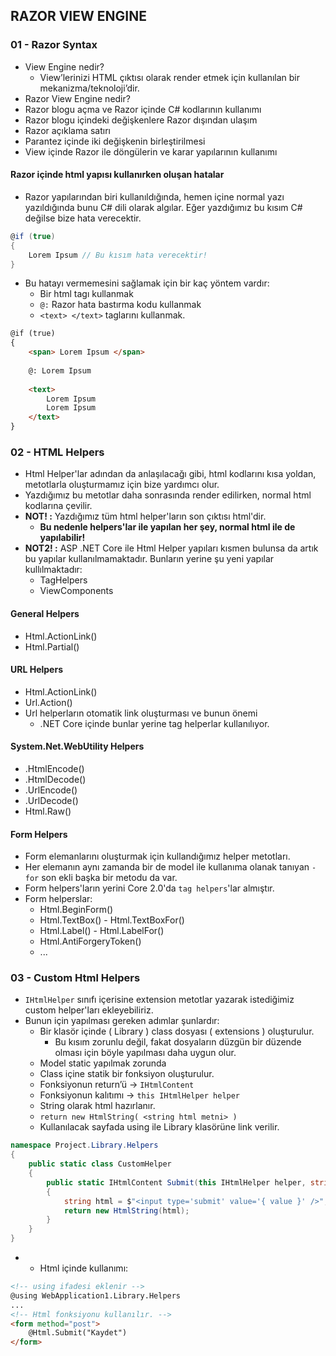 ## RAZOR VIEW ENGINE

### 01 - Razor Syntax
- View Engine nedir?
    - View’lerinizi HTML çıktısı olarak render etmek için kullanılan bir mekanizma/teknoloji’dir.
- Razor View Engine nedir?
- Razor blogu açma ve Razor içinde C# kodlarının kullanımı
- Razor blogu içindeki değişkenlere Razor dışından ulaşım
- Razor açıklama satırı
- Parantez içinde iki değişkenin birleştirilmesi
- View içinde Razor ile döngülerin ve karar yapılarının kullanımı

#### Razor içinde html yapısı kullanırken oluşan hatalar
- Razor yapılarından biri kullanıldığında, hemen içine normal yazı yazıldığında bunu C# dili olarak algılar. Eğer yazdığımız bu kısım C# değilse bize hata verecektir.

```cs
@if (true)
{
    Lorem Ipsum // Bu kısım hata verecektir!
}
```

- Bu hatayı vermemesini sağlamak için bir kaç yöntem vardır:
    - Bir html tagı kullanmak
    - `@:` Razor hata bastırma kodu kullanmak
    - `<text> </text>` taglarını kullanmak.

```html
@if (true)
{
    <span> Lorem Ipsum </span>
    
    @: Lorem Ipsum
    
    <text>
        Lorem Ipsum
        Lorem Ipsum
    </text>
}
```

### 02 - HTML Helpers 
- Html Helper'lar adından da anlaşılacağı gibi, html kodlarını kısa yoldan, metotlarla oluşturmamız için bize yardımcı olur.
- Yazdığımız bu metotlar daha sonrasında render edilirken, normal html kodlarına çevilir.
- **NOT! :** Yazdığımız tüm html helper'ların son çıktısı html'dir.
    - **Bu nedenle helpers'lar ile yapılan her şey, normal html ile de yapılabilir!**
- **NOT2! :** ASP .NET Core ile Html Helper yapıları kısmen bulunsa da artık bu yapılar kullanılmamaktadır. Bunların yerine şu yeni yapılar kullılmaktadır:
    - TagHelpers
    - ViewComponents 

#### General Helpers
- Html.ActionLink()
- Html.Partial()

#### URL Helpers
- Html.ActionLink()
- Url.Action()
- Url helperların otomatik link oluşturması ve bunun önemi
    - .NET Core içinde bunlar yerine tag helperlar kullanılıyor.

#### System.Net.WebUtility Helpers
- .HtmlEncode() 
- .HtmlDecode()
- .UrlEncode() 
- .UrlDecode()
- Html.Raw()

#### Form Helpers
- Form elemanlarını oluşturmak için kullandığımız helper metotları.
- Her elemanın aynı zamanda bir de model ile kullanıma olanak tanıyan `-for` son ekli başka bir metodu da var.
- Form helpers'ların yerini Core 2.0'da `tag helpers`'lar almıştır.
- Form helperslar:
    - Html.BeginForm()
    - Html.TextBox() - Html.TextBoxFor()
    - Html.Label() - Html.LabelFor()
    - Html.AntiForgeryToken()
    - ...

### 03 - Custom Html Helpers
- `IHtmlHelper` sınıfı içerisine extension metotlar yazarak istediğimiz custom helper'ları ekleyebiliriz.
- Bunun için yapılması gereken adımlar şunlardır:
    - Bir klasör içinde ( Library ) class dosyası ( extensions ) oluşturulur.
        - Bu kısım zorunlu değil, fakat dosyaların düzgün bir düzende olması için böyle yapılması daha uygun olur.
    - Model static yapılmak zorunda
    - Class içine statik bir fonksiyon oluşturulur.
    - Fonksiyonun return’ü -> `IHtmlContent`
    - Fonksiyonun kalıtımı -> `this IHtmlHelper helper`
    - String olarak html hazırlanır.
    - `return new HtmlString( <string html metni> )`
    - Kullanılacak sayfada using ile Library klasörüne link verilir.

```cs
namespace Project.Library.Helpers
{
    public static class CustomHelper
    {
        public static IHtmlContent Submit(this IHtmlHelper helper, string value)
        {
            string html = $"<input type='submit' value='{ value }' />";
            return new HtmlString(html);
        }
    }
}
```

- - Html içinde kullanımı:

```html
<!-- using ifadesi eklenir -->
@using WebApplication1.Library.Helpers
...
<!-- Html fonksiyonu kullanılır. -->
<form method="post">
    @Html.Submit("Kaydet")
</form>
```